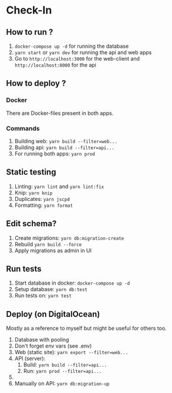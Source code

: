# Check-In

## How to run ?

1. `docker-compose up -d` for running the database
2. `yarn start` or `yarn dev` for running the api and web apps
3. Go to `http://localhost:3000` for the web-client and `http://localhost:8000` for the api

## How to deploy ?

### Docker

There are Docker-files present in both apps.

### Commands

1. Building web: `yarn build --filter=web...`
2. Building api: `yarn build --filter=api...`
3. For running both apps: `yarn prod`

## Static testing

1. Linting: `yarn lint` and `yarn lint:fix`
2. Knip: `yarn knip`
3. Duplicates: `yarn jscpd`
4. Formatting: `yarn format`

## Edit schema?

1. Create migrations: `yarn db:migration-create`
2. Rebuild `yarn build --force`
3. Apply migrations as admin in UI


## Run tests

1. Start database in docker: `docker-compose up -d`
2. Setup database: `yarn db:test`
3. Run tests on: `yarn test`

## Deploy (on DigitalOcean)

Mostly as a reference to myself but might be useful for others too.

1. Database with pooling
2. Don't forget env vars (see .env)
3. Web (static site): `yarn export --filter=web...`
4. API (server):
   1. Build: `yarn build --filter=api...`
   2. Run: `yarn prod --filter=api...`
5. 
6. Manually on API: `yarn db:migration-up`
